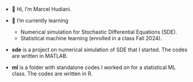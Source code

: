- 👋 Hi, I’m Marcel Hudiani.

- 🌱 I’m currently learning
	- Numerical simulation for Stochastic Differential Equations (SDE).
	- Statistical machine learning (enrolled in a class Fall 2024).

- **sde** is a project on numerical simulation of SDE that I started. The codes are written in MATLAB.

- **ml** is a folder with standalone codes I worked on for a statistical ML class. The codes are written in R.

<!-- - 👀 I’m interested in ... -->
<!-- - 💞️ I’m looking to collaborate on ... -->
<!-- - 📫 How to reach me ... -->
<!-- - 😄 Pronouns: ... -->
<!-- - ⚡ Fun fact: ... -->

<!---
mh757/mh757 is a ✨ special ✨ repository because its `README.md` (this file) appears on your GitHub profile.
You can click the Preview link to take a look at your changes.
--->
